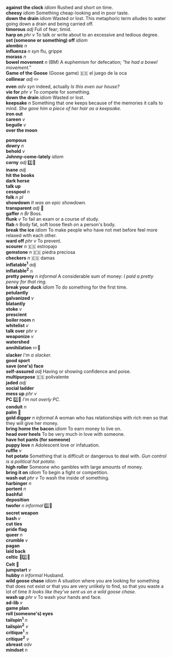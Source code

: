 
__against the clock__ _idiom_ Rushed and short on time.  
__cheesy__ _idiom_ Something cheap-looking and in poor taste.  
__down the drain__ _idiom_ Wasted or lost. This metaphoric term alludes to water going down a drain and being carried off.  
__timorous__ _adj_ Full of fear; timid.  
__harp on__ _phr v_ To talk or write about to an excessive and tedious degree.  
__set (someone or something) off__ _idiom_  
__alembic__ _n_  
__influenza__ _n_ _syn_ flu, grippe  
__morass__ _n_  
__bowel movement__ _n_ (BM) A euphemism for defecation; _"he had a bowel movement."_  
__Game of the Goose__ (Goose game) :es: el juego de la oca  
__collinear__ _adj_ :pencil2:  
__even__ _adv_ _syn_ indeed, actually _Is this even our house?_  
__vie for__ _phr v_ To compete for something.  
__down the drain__ _idiom_ Wasted or lost.  
__keepsake__ _n_  Something that one keeps because of the memories it calls to mind. _She gave him a piece of her hair as a keepsake._  
__iron out__  
__careen__ _v_  
__beguile__ _v_  
__over the moon__  

__pompous__  
__dowry__ _n_  
__behold__ _v_  
__Johnny-come-lately__ _idiom_  
__corny__ _adj_ :two::hammer:  
__inane__ _adj_  
__hit the books__  
__dark horse__  
__talk up__  
__cesspool__ _n_  
__folk__ _n pl_  
__showdown__ _It was an epic showdown._  
__transparent__ _adj_ :mega:  
__gaffer__ _n_ _Br_ Boss.  
__flunk__ _v_ To fail an exam or a course of study.  
__flab__ _n_ Body fat, soft loose flesh on a person's body.  
__break the ice__ _idiom_ To make people who have not met before feel more relaxed with each other.  
__ward off__ _phr v_ To prevent.  
__scourer__ _n_ :es: estropajo  
__gemstone__ _n_ :es: piedra preciosa  
__checkers__ _n_ :es: damas  
__inflatable<sup>1</sup>__ _adj_  
__inflatable<sup>2</sup>__ _n_  
__pretty penny__ _n_ _informal_ A considerable sum of money: _I paid a pretty penny for that ring._  
__break your duck__ _idiom_ To do something for the first time.  
__petulantly__  
__galvanized__ _v_  
__blatantly__  
__stoke__ _v_  
__prescient__  
__boiler room__ _n_  
__whitelist__ _v_  
__talk over__ _phr v_  
__weaponize__ _v_  
__watershed__  
__annihilation__ :pencil2::mega:  
__slacker__ _I'm a slacker._  
__good sport__  
__save (one's) face__  
__self-assured__ _adj_  Having or showing confidence and poise.  
__multipurpose__ :es: polivalente  
__jaded__ _adj_  
__social ladder__  
__mess up__ _phr v_  
__PC__ :two::hammer: _I'm not overly PC._  
__conduit__ _n_  
__palm__ :mega:  
__gold digger__ _n_ _informal_ A woman who has relationships with rich men so that they will give her money.  
__bring home the bacon__ _idiom_ To earn money to live on.  
__head over heels__ To be very much in love with someone.  
__have hot pants (for someone)__  
__puppy love__ _n_ Adolescent love or infatuation.  
__ruffle__ _v_  
__hot potato__ Something that is difficult or dangerous to deal with. _Gun control is a political hot potato._  
__high roller__ Someone who gambles with large amounts of money.  
__bring it on__ _idiom_ To begin a fight or competition.  
__wash out__ _phr v_ To wash the inside of something.  
__harbinger__ _n_  
__portent__ _n_  
__bashful__  
__deposition__  
__twofer__ _n_ _informal_ :two::hammer:  
__secret weapon__  
__bash__ _v_  
__cut ties__  
__pride flag__  
__queer__ _n_  
__crumble__ _v_  
__pagan__  
__laid back__  
__celtic__ :mega::two::hammer:  
__Celt__ :mega:  
__jumpstart__ _v_  
__hubby__ _n_ _informal_ Husband.  
__wild goose chase__ _idiom_ A situation where you are looking for something that does not exist or that you are very unlikely to find, so that you waste a lot of time  _It looks like they’ve sent us on a wild goose chase._  
__wash up__ _phr v_ To wash your hands and face.  
__ad-lib__ _v_  
__game plan__  
__roll (someone's) eyes__  
__tailspin<sup>1</sup>__ _n_  
__tailspin<sup>2</sup>__ _v_  
__critique<sup>1</sup>__ _n_  
__critique<sup>2</sup>__ _v_  
__abreast__ _adv_  
__mindset__ _n_  

